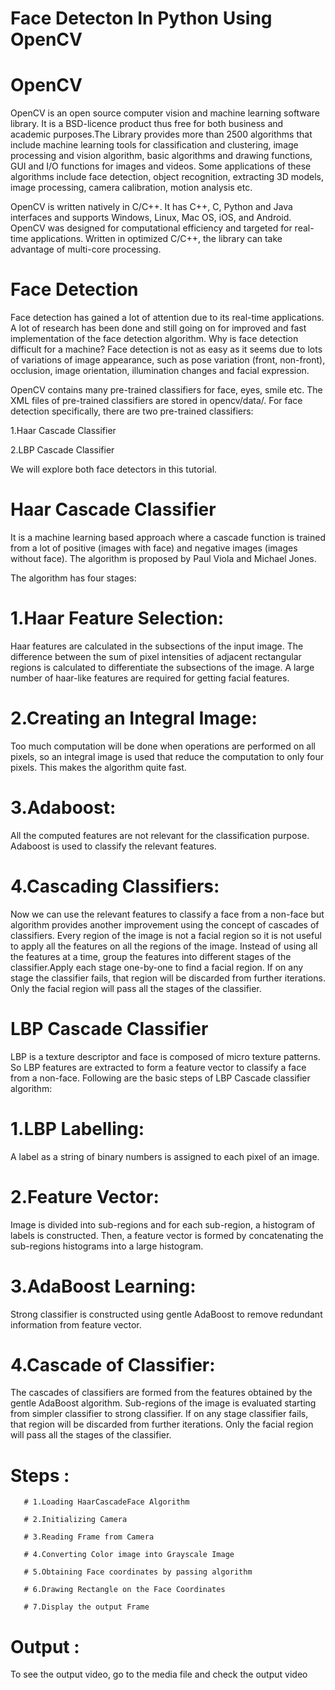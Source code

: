 # Face Detecton In Python Using OpenCV

# OpenCV

OpenCV is an open source computer vision and machine learning software library. It is a BSD-licence product thus free for both business and academic purposes.The Library provides more than 2500 algorithms that include machine learning tools for classification and clustering, image processing and vision algorithm, basic algorithms and drawing functions, GUI and I/O functions for images and videos. Some applications of these algorithms include face detection, object recognition, extracting 3D models, image processing, camera calibration, motion analysis etc.

OpenCV is written natively in C/C++. It has C++, C, Python and Java interfaces and supports Windows, Linux, Mac OS, iOS, and Android. OpenCV was designed for computational efficiency and targeted for real-time applications. Written in optimized C/C++, the library can take advantage of multi-core processing.

# Face Detection

Face detection has gained a lot of attention due to its real-time applications. A lot of research has been done and still going on for improved and fast implementation of the face detection algorithm. Why is face detection difficult for a machine? Face detection is not as easy as it seems due to lots of variations of image appearance, such as pose variation (front, non-front), occlusion, image orientation, illumination changes and facial expression.

OpenCV contains many pre-trained classifiers for face, eyes, smile etc. The XML files of pre-trained classifiers are stored in opencv/data/. For face detection specifically, there are two pre-trained classifiers:

1.Haar Cascade Classifier

2.LBP Cascade Classifier

We will explore both face detectors in this tutorial.

# Haar Cascade Classifier

It is a machine learning based approach where a cascade function is trained from a lot of positive (images with face) and negative images (images without face). The algorithm is proposed by Paul Viola and Michael Jones.

The algorithm has four stages:

# 1.Haar Feature Selection:
Haar features are calculated in the subsections of the input image. The difference between the sum of pixel intensities of adjacent rectangular regions is calculated to differentiate the subsections of the image. A large number of haar-like features are required for getting facial features.
# 2.Creating an Integral Image: 
Too much computation will be done when operations are performed on all pixels, so an integral image is used that reduce the computation to only four pixels. This makes the algorithm quite fast.
# 3.Adaboost: 
All the computed features are not relevant for the classification purpose. Adaboost is used to classify the relevant features.
# 4.Cascading Classifiers: 
Now we can use the relevant features to classify a face from a non-face but algorithm provides another improvement using the concept of cascades of classifiers. Every region of the image is not a facial region so it is not useful to apply all the features on all the regions of the image. Instead of using all the features at a time, group the features into different stages of the classifier.Apply each stage one-by-one to find a facial region. If on any stage the classifier fails, that region will be discarded from further iterations. Only the facial region will pass all the stages of the classifier.

# LBP Cascade Classifier 

LBP is a texture descriptor and face is composed of micro texture patterns. So LBP features are extracted to form a feature vector to classify a face from a non-face. Following are the basic steps of LBP Cascade classifier algorithm:

# 1.LBP Labelling:
A label as a string of binary numbers is assigned to each pixel of an image.
# 2.Feature Vector: 
Image is divided into sub-regions and for each sub-region, a histogram of labels is constructed. Then, a feature vector is formed by concatenating the sub-regions histograms into a large histogram.
# 3.AdaBoost Learning:
Strong classifier is constructed using gentle AdaBoost to remove redundant information from feature vector.
# 4.Cascade of Classifier:
The cascades of classifiers are formed from the features obtained by the gentle AdaBoost algorithm. Sub-regions of the image is evaluated starting from simpler classifier to strong classifier. If on any stage classifier fails, that region will be discarded from further iterations. Only the facial region will pass all the stages of the classifier.

# Steps :

       # 1.Loading HaarCascadeFace Algorithm
       
       # 2.Initializing Camera
       
       # 3.Reading Frame from Camera
       
       # 4.Converting Color image into Grayscale Image
       
       # 5.Obtaining Face coordinates by passing algorithm
       
       # 6.Drawing Rectangle on the Face Coordinates
       
       # 7.Display the output Frame

# Output :

To see the output video, go to the media file and check the output video
